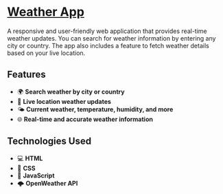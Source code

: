 # [Weather App](https://visheshjs.github.io/weather_app/)

A responsive and user-friendly web application that provides real-time weather updates. You can search for weather information by entering any city or country. The app also includes a feature to fetch weather details based on your live location.

## Features
- 🌍 **Search weather by city or country**
- 📍 **Live location weather updates**
- 🌤️ **Current weather, temperature, humidity, and more**
- 🌐 **Real-time and accurate weather information**

## Technologies Used
- 💻 **HTML**
- 🎨 **CSS**
- 🔧 **JavaScript**
- 🌩️ **OpenWeather API**
